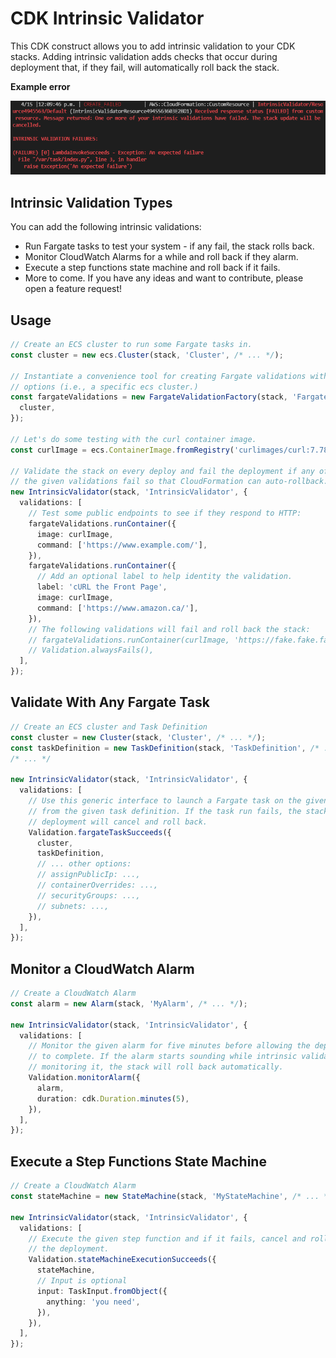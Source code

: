 # CDK Intrinsic Validator

This CDK construct allows you to add intrinsic validation to your CDK stacks.
Adding intrinsic validation adds checks that occur during deployment that, if
they fail, will automatically roll back the stack.

**Example error**

![An example of an intrinsic validation error](images/failure-example.png)

## Intrinsic Validation Types

You can add the following intrinsic validations:

- Run Fargate tasks to test your system - if any fail, the stack rolls back.
- Monitor CloudWatch Alarms for a while and roll back if they alarm.
- Execute a step functions state machine and roll back if it fails.
- More to come. If you have any ideas and want to contribute, please open a
  feature request!

## Usage

```ts
// Create an ECS cluster to run some Fargate tasks in.
const cluster = new ecs.Cluster(stack, 'Cluster', /* ... */);

// Instantiate a convenience tool for creating Fargate validations with common
// options (i.e., a specific ecs cluster.)
const fargateValidations = new FargateValidationFactory(stack, 'FargateValidationFactory', {
  cluster,
});

// Let's do some testing with the curl container image.
const curlImage = ecs.ContainerImage.fromRegistry('curlimages/curl:7.78.0');

// Validate the stack on every deploy and fail the deployment if any of
// the given validations fail so that CloudFormation can auto-rollback.
new IntrinsicValidator(stack, 'IntrinsicValidator', {
  validations: [
    // Test some public endpoints to see if they respond to HTTP:
    fargateValidations.runContainer({
      image: curlImage,
      command: ['https://www.example.com/'],
    }),
    fargateValidations.runContainer({
      // Add an optional label to help identity the validation.
      label: 'cURL the Front Page',
      image: curlImage,
      command: ['https://www.amazon.ca/'],
    }),
    // The following validations will fail and roll back the stack:
    // fargateValidations.runContainer(curlImage, 'https://fake.fake.fake/'),
    // Validation.alwaysFails(),
  ],
});
```

## Validate With Any Fargate Task

```ts
// Create an ECS cluster and Task Definition
const cluster = new Cluster(stack, 'Cluster', /* ... */);
const taskDefinition = new TaskDefinition(stack, 'TaskDefinition', /* ... */);
/* ... */

new IntrinsicValidator(stack, 'IntrinsicValidator', {
  validations: [
    // Use this generic interface to launch a Fargate task on the given cluster
    // from the given task definition. If the task run fails, the stack
    // deployment will cancel and roll back.
    Validation.fargateTaskSucceeds({
      cluster,
      taskDefinition,
      // ... other options:
      // assignPublicIp: ...,
      // containerOverrides: ...,
      // securityGroups: ...,
      // subnets: ...,
    }),
  ],
});
```

## Monitor a CloudWatch Alarm

```ts
// Create a CloudWatch Alarm
const alarm = new Alarm(stack, 'MyAlarm', /* ... */);

new IntrinsicValidator(stack, 'IntrinsicValidator', {
  validations: [
    // Monitor the given alarm for five minutes before allowing the deployment
    // to complete. If the alarm starts sounding while intrinsic validation is
    // monitoring it, the stack will roll back automatically.
    Validation.monitorAlarm({
      alarm,
      duration: cdk.Duration.minutes(5),
    }),
  ],
});
```

## Execute a Step Functions State Machine

```ts
// Create a CloudWatch Alarm
const stateMachine = new StateMachine(stack, 'MyStateMachine', /* ... */);

new IntrinsicValidator(stack, 'IntrinsicValidator', {
  validations: [
    // Execute the given step function and if it fails, cancel and roll back
    // the deployment.
    Validation.stateMachineExecutionSucceeds({
      stateMachine,
      // Input is optional
      input: TaskInput.fromObject({
        anything: 'you need',
      }),
    }),
  ],
});
```